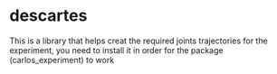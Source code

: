 # descartes
This is a library that helps creat the required joints trajectories for the experiment, you need to install it in order for the package (carlos_experiment) to work
